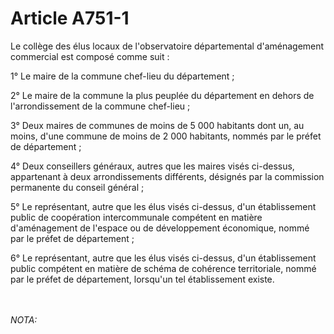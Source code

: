 # Article A751-1

<p>Le collège des élus locaux de l'observatoire départemental d'aménagement commercial est composé comme suit : </p><p>1° Le maire de la commune chef-lieu du département ; </p><p>2° Le maire de la commune la plus peuplée du département en dehors de l'arrondissement de la commune chef-lieu ; </p><p>3° Deux maires de communes de moins de 5 000 habitants dont un, au moins, d'une commune de moins de 2 000 habitants, nommés par le préfet de département ; </p><p>4° Deux conseillers généraux, autres que les maires visés ci-dessus, appartenant à deux arrondissements différents, désignés par la commission permanente du conseil général ; </p><p>5° Le représentant, autre que les élus visés ci-dessus, d'un établissement public de coopération intercommunale compétent en matière d'aménagement de l'espace ou de développement économique, nommé par le préfet de département ; </p><p>6° Le représentant, autre que les élus visés ci-dessus, d'un établissement public compétent en matière de schéma de cohérence territoriale, nommé par le préfet de département, lorsqu'un tel établissement existe.</p><br/><br/><i>NOTA:</i>